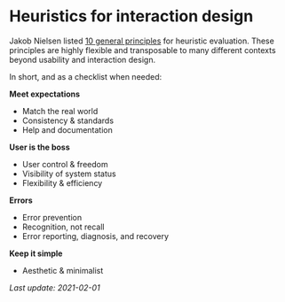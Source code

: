 # Heuristics for interaction design

Jakob Nielsen listed [10 general principles][NN/g] for heuristic evaluation. These principles are highly flexible and transposable to many different contexts beyond usability and interaction design.

In short, and as a checklist when needed:

**Meet expectations**

- Match the real world
- Consistency & standards
- Help and documentation

**User is the boss**

- User control & freedom
- Visibility of system status
- Flexibility & efficiency

**Errors**

- Error prevention
- Recognition, not recall
- Error reporting, diagnosis, and recovery

**Keep it simple**

- Aesthetic & minimalist


*Last update: 2021-02-01*

[NN/g]: https://www.nngroup.com/articles/ten-usability-heuristics/